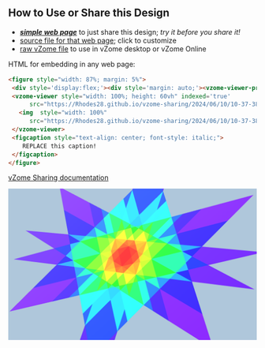 
## How to Use or Share this Design

 - [***simple web page***](<https://Rhodes28.github.io/vzome-sharing/2024/06/10/10-37-38-rt-stellations/>) to just share this design; *try it before you share it!*
 - [source file for that web page](<https://github.com/Rhodes28/vzome-sharing/edit/main/2024/06/10/10-37-38-rt-stellations/index.md>); click to customize
 - [raw vZome file](<https://raw.githubusercontent.com/Rhodes28/vzome-sharing/main/2024/06/10/10-37-38-rt-stellations/rt-stellations.vZome>) to use in vZome desktop or vZome Online
 
 HTML for embedding in any web page:
 ```html
<figure style="width: 87%; margin: 5%">
  <div style='display:flex;'><div style='margin: auto;'><vzome-viewer-previous label='prev step'></vzome-viewer-previous><vzome-viewer-next label='next step'></vzome-viewer-next></div></div>
  <vzome-viewer style="width: 100%; height: 60vh" indexed='true'
       src="https://Rhodes28.github.io/vzome-sharing/2024/06/10/10-37-38-rt-stellations/rt-stellations.vZome" >
    <img  style="width: 100%"
       src="https://Rhodes28.github.io/vzome-sharing/2024/06/10/10-37-38-rt-stellations/rt-stellations.png" >
  </vzome-viewer>
  <figcaption style="text-align: center; font-style: italic;">
     REPLACE this caption!
  </figcaption>
</figure>

 ```

[vZome Sharing documentation](https://vzome.github.io/vzome/sharing.html#how-it-works)

![Image](<rt-stellations.png>)

